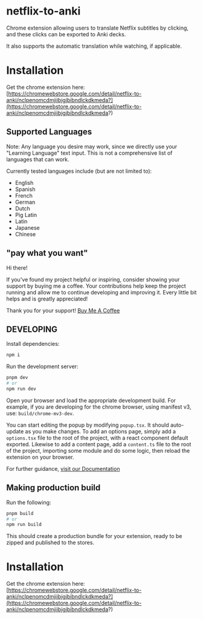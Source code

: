 # netflix-to-anki
Chrome extension allowing users to translate Netflix subtitles by clicking, and these clicks can be exported to Anki decks.

It also supports the automatic translation while watching, if applicable.

# Installation

Get the chrome extension here:
[https://chromewebstore.google.com/detail/netflix-to-anki/nclpenomcdmjiibjgjbibndlckdkmeda?](https://chromewebstore.google.com/detail/netflix-to-anki/nclpenomcdmjiibjgjbibndlckdkmeda?)

## Supported Languages

Note: Any language you desire may work, since we directly use your "Learning Language" text input. This is not a comprehensive list of languages that can work.

Currently tested languages include (but are not limited to):
- English
- Spanish
- French
- German
- Dutch
- Pig Latin
- Latin
- Japanese
- Chinese

## "pay what you want"
Hi there!

If you've found my project helpful or inspiring, consider showing your support by buying me a coffee. Your contributions help keep the project running and allow me to continue developing and improving it. Every little bit helps and is greatly appreciated!

Thank you for your support!
[Buy Me A Coffee](https://buymeacoffee.com/demonlexe)

## DEVELOPING

Install dependencies:
```bash
npm i
```
Run the development server:
```bash
pnpm dev
# or
npm run dev
```

Open your browser and load the appropriate development build. For example, if you are developing for the chrome browser, using manifest v3, use: `build/chrome-mv3-dev`.

You can start editing the popup by modifying `popup.tsx`. It should auto-update as you make changes. To add an options page, simply add a `options.tsx` file to the root of the project, with a react component default exported. Likewise to add a content page, add a `content.ts` file to the root of the project, importing some module and do some logic, then reload the extension on your browser.

For further guidance, [visit our Documentation](https://docs.plasmo.com/)

## Making production build

Run the following:

```bash
pnpm build
# or
npm run build
```

This should create a production bundle for your extension, ready to be zipped and published to the stores.

# Installation

Get the chrome extension here:
[https://chromewebstore.google.com/detail/netflix-to-anki/nclpenomcdmjiibjgjbibndlckdkmeda?](https://chromewebstore.google.com/detail/netflix-to-anki/nclpenomcdmjiibjgjbibndlckdkmeda?)

